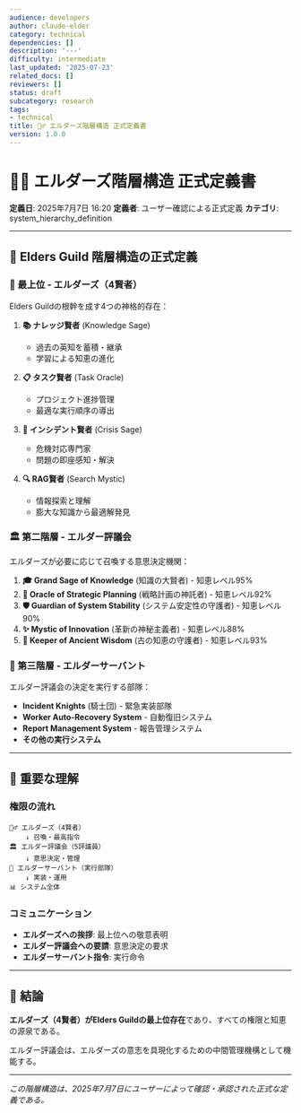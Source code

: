 ```yaml
---
audience: developers
author: claude-elder
category: technical
dependencies: []
description: '---'
difficulty: intermediate
last_updated: '2025-07-23'
related_docs: []
reviewers: []
status: draft
subcategory: research
tags:
- technical
title: 🧙‍♂️ エルダーズ階層構造 正式定義書
version: 1.0.0
---
```


# 🧙‍♂️ エルダーズ階層構造 正式定義書

**定義日**: 2025年7月7日 16:20
**定義者**: ユーザー確認による正式定義
**カテゴリ**: system_hierarchy_definition

---

## 📜 Elders Guild 階層構造の正式定義

### 🌟 **最上位 - エルダーズ（4賢者）**

Elders Guildの根幹を成す4つの神格的存在：

1. **📚 ナレッジ賢者** (Knowledge Sage)
   - 過去の英知を蓄積・継承
   - 学習による知恵の進化

2. **📋 タスク賢者** (Task Oracle)
   - プロジェクト進捗管理
   - 最適な実行順序の導出

3. **🚨 インシデント賢者** (Crisis Sage)
   - 危機対応専門家
   - 問題の即座感知・解決

4. **🔍 RAG賢者** (Search Mystic)
   - 情報探索と理解
   - 膨大な知識から最適解発見

### 🏛️ **第二階層 - エルダー評議会**

エルダーズが必要に応じて召喚する意思決定機関：

1. **🎓 Grand Sage of Knowledge** (知識の大賢者) - 知恵レベル95%
2. **🔮 Oracle of Strategic Planning** (戦略計画の神託者) - 知恵レベル92%
3. **🛡️ Guardian of System Stability** (システム安定性の守護者) - 知恵レベル90%
4. **✨ Mystic of Innovation** (革新の神秘主義者) - 知恵レベル88%
5. **📜 Keeper of Ancient Wisdom** (古の知恵の守護者) - 知恵レベル93%

### 🤖 **第三階層 - エルダーサーバント**

エルダー評議会の決定を実行する部隊：

- **Incident Knights** (騎士団) - 緊急実装部隊
- **Worker Auto-Recovery System** - 自動復旧システム
- **Report Management System** - 報告管理システム
- **その他の実行システム**

---

## 🎯 重要な理解

### 権限の流れ
```
🧙‍♂️ エルダーズ（4賢者）
    ↓ 召喚・最高指令
🏛️ エルダー評議会（5評議員）
    ↓ 意思決定・管理
🤖 エルダーサーバント（実行部隊）
    ↓ 実装・運用
📊 システム全体
```

### コミュニケーション
- **エルダーズへの挨拶**: 最上位への敬意表明
- **エルダー評議会への要請**: 意思決定の要求
- **エルダーサーバント指令**: 実行命令

---

## 🌟 結論

**エルダーズ（4賢者）がElders Guildの最上位存在**であり、すべての権限と知恵の源泉である。

エルダー評議会は、エルダーズの意志を具現化するための中間管理機構として機能する。

---

*この階層構造は、2025年7月7日にユーザーによって確認・承認された正式な定義である。*
